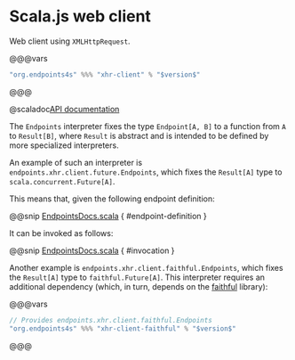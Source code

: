 # Scala.js web client

Web client using `XMLHttpRequest`.

@@@vars
~~~ scala
"org.endpoints4s" %%% "xhr-client" % "$version$"
~~~
@@@

@scaladoc[API documentation](endpoints.xhr.index)

The `Endpoints` interpreter fixes the type `Endpoint[A, B]` to a function
from `A` to `Result[B]`, where `Result` is abstract and is intended
to be defined by more specialized interpreters.

An example of such an interpreter is `endpoints.xhr.client.future.Endpoints`,
which fixes the `Result[A]` type to `scala.concurrent.Future[A]`.

This means that, given the following endpoint definition:

@@snip [EndpointsDocs.scala](/algebras/algebra/src/test/scala/endpoints/algebra/EndpointsDocs.scala) { #endpoint-definition }

It can be invoked as follows:

@@snip [EndpointsDocs.scala](/xhr/client/src/test/scala/endpoints/xhr/future/EndpointsDocs.scala) { #invocation }

Another example is `endpoints.xhr.client.faithful.Endpoints`, which fixes
the `Result[A]` type to `faithful.Future[A]`. This interpreter requires
an additional dependency (which, in turn, depends on the
[faithful](https://github.com/julienrf/faithful) library):

@@@vars
~~~ scala
// Provides endpoints.xhr.client.faithful.Endpoints
"org.endpoints4s" %%% "xhr-client-faithful" % "$version$"
~~~
@@@